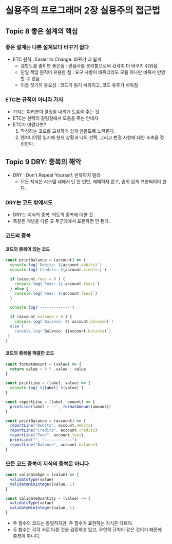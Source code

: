 # 실용주의 프로그래머 2장 실용주의 접근법

## Topic 8 좋은 설계의 핵심

### 좋은 설계는 나쁜 설계보다 바꾸기 쉽다
- ETC 원칙 : Easier to Change. 바꾸기 더 쉽게
  - 결합도를 줄이면 좋은점 : 관심사를 분리함으로써 갃각이 더 바꾸기 쉬워짐
  - 단일 책임 원칙이 유용한 점 : 요구 사항이 바뀌더라도 모듈 하나만 바꿔서 만영할 수 있음
  - 이름 짓기의 중요성 : 코드가 읽기 쉬워지고, 코드 유추가 쉬워짐
 
### ETC는 규칙이 아니라 가치
- 가치는 여러분이 결정을 내리게 도움을 주는 것
- ETC는 선택의 갈림길에서 도움을 주는 안내자
- ETC가 어렵다면?
  1. 작성하는 코드를 교체하기 쉽게 만들도록 노력한다.
  2. 엔지니어링 일지에 현재 상황과 나의 선택, 그리고 변경 사항에 대한 추측을 정리한다.

## Topic 9 DRY: 중복의 해악
- DRY : Don't Repeat Yourself. 반복하지 말라
  - 모든 지식은 시스템 내에서 단 한 번만, 애매하지 않고, 권위 있게 표현되어야 한다.
  
### DRY는 코드 밖에서도
- DRY는 지식의 중복, 의도의 중복에 대한 것
- 똑같은 개념을 다른 곳 두군데에서 표현하면 안 된다.

### 코드의 중복

#### 코드의 중복이 있는 코드
```js
const printBalance = (account) => {
  console.log(`Debits: ${account.debits}`)
  console.log(`Credits: ${account.credits}`)

  if (account.fees < 0 ) {
    console.log(`Fees: ${-account.fees}`)
  } else {
    console.log(`Fees: ${account.fees}`)
  }

  console.log('-------------')

  if (account.balance < 0 ) {
    console.log(`Balance: ${-account.balance)`)
  else {
    console.log(`Balance: ${account.balance)`)
 }
}
```

#### 코드의 중복을 해결한 코드
```js
const formatAmount = (value) => {
  return value < 0 ? -value : value
}

const printLine = (label, value) => {
  console.log(`${label} ${value}`)
}

const reportLine = (label: amount) => {
  printLine(label + ':', formatAmount(amount))
}

const printBalance = (account) => {
  reportLine("Debits", account.debits) 
  reportLine("Credits", account.credits) 
  reportLine("Fees", account.fees)
  printLine("", "------------")
  reportLine("Balance", account.balance)
}
```

### 모든 코드 중복이 지식의 중복은 아니다
```js
const validateAge = (value) => {
  validateType(value)
  validateMinInteger(value, 1)
}

const validateQuantity = (value) => {
  validateType(value)
  validateMinInteger(value, 1)
}
```
- 두 함수의 코드는 동일하지만, 두 함수가 표현하는 지식은 다르다.
- 두 함수는 각각 서로 다른 것을 검증하고 있고, 우연히 규칙이 같은 것이기 때문에 중복이 아니다.
